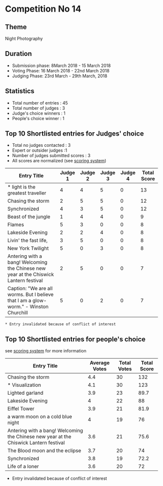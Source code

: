 
# Competition No 14
## Theme
Night Photography
## Duration
* Submission phase:  8March 2018 - 15 March 2018
* Voting Phase: 16 March 2018 -  22nd March 2018
* Judging Phase: 23rd March -  29th March, 2018
## Statistics
* Total number of entries : 45
* Total number of judges : 3
* Judge's choice winners : 1
* People's choice winner : 1

## Top 10 Shortlisted entries for Judges' choice

* Total no judges contacted : 3
* Expert or outsider judges :1
* Number of judges submitted scores : 3
* All scores are normalized (see [scoring system](https://github.com/photography-ncbs/competition/blob/master/scoring.md))

| Entry Title |Judge 1 |Judge 2 |Judge 3 |Judge 4 | Total Score |
| --- | --- | --- | --- | --- | ---|
| * light is the greatest traveller	|4	|4|	5|	0|	13
| Chasing the storm  |2|	5|	5|	0|	12
| Synchronized |4 |	3 |	5 |	0|	12
| Beast of the jungle	|	1	|4|	4|	0	|9
| Flames	|5|	3|	0|	0	|8
| Lakeside Evening|	2	|2|	4|	0	|8
| Livin' the fast life, |	3 |	5|	0|	0|	8
| New York Twilight|	5	|0|	3|	0|	8
| Antering with a bang! Welcoming the Chinese new year at the Chiswick Lantern festival	|	2	| 5|	0|	0|	7
| Caption: "We are all worms. But I believe that I am a glow-worm." - Winston Churchill	|	5|	0|	2|	0|	7

    * Entry invalidated because of conflict of interest 

## Top 10 Shortlisted entries for people's choice
see [scoring system](https://github.com/photography-ncbs/competition/blob/master/scoring.md) for more information 

| Entry Title | Average Votes |  Total Votes | Total Score |
| --- | --- |--- |---  |
|	Chasing the storm	|4.4 |		30	| 132
|	* Visualization	|4.1 |		30	| 123
|	Lighted garland	|3.9|	23|	89.7
|	Lakeside Evening	|4	|22|	88
|	Eiffel Tower |	3.9	|	21|	81.9
|	a warm moon on a cold blue night	|4	|19|	76
|	Antering with a bang! Welcoming the Chinese new year at the Chiswick Lantern festival |	3.6 |	21 |	75.6
| The Blood moon and the eclipse |	3.7	 |	20	| 74
|	Synchronized |	3.8	|	19	| 72.2
|	Life of a loner	| 3.6	 | 20 |	72
   * Entry invalidated because of conflict of interest 
